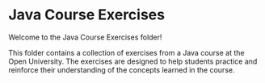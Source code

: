 
# Java Course Exercises

Welcome to the Java Course Exercises folder!

This folder contains a collection of exercises from a Java course at the Open University. The exercises are designed to help students practice and reinforce their understanding of the concepts learned in the course.
